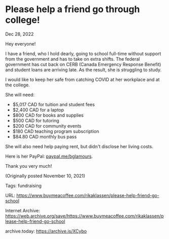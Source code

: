 # Please help a friend go through college!
Dec 28, 2022

Hey everyone!

I have a friend, who I hold dearly, going to school full-time without support from the government and has to take on extra shifts. The federal government has cut back on CERB (Canada Emergency Response Benefit) and student loans are arriving late. As the result, she is struggling to study. 

I would like to keep her safe from catching COVID at her workplace and at the college.

She will need:

- $5,017 CAD for tuition and student fees
- $2,400 CAD for a laptop
- $800 CAD for books and supplies
- $500 CAD for tutoring
- $200 CAD for community events
- $180 CAD teaching program subscription
- $84.80 CAD monthly bus pass

She will also need help paying rent, but didn't disclose her living costs.

Here is her PayPal: [paypal.me/bglamours](https://paypal.me/bglamours).

Thank you very much!

(Originally posted November 10, 2021)

Tags: fundraising

URL: https://www.buymeacoffee.com/rikaklassen/please-help-friend-go-school

Internet Archive: https://web.archive.org/save/https://www.buymeacoffee.com/rikaklassen/please-help-friend-go-school

archive.today: https://archive.is/XCybo
